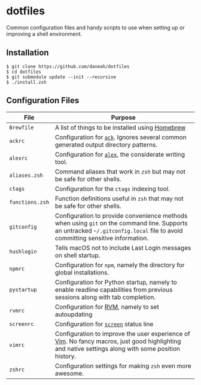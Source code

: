 # dotfiles

Common configuration files and handy scripts to use when setting up or improving a shell environment.

## Installation
```shell
$ git clone https://github.com/daneah/dotfiles
$ cd dotfiles
$ git submodule update --init --recursive
$ ./install.zsh
```

## Configuration Files

| File            | Purpose                                                                                                                                                                       |
| --------------- | ----------------------------------------------------------------------------------------------------------------------------------------------------------------------------- |
| `Brewfile`      | A list of things to be installed using [Homebrew](https://brew.sh/)                                                                                                           |
| `ackrc`         | Configuration for [`ack`](https://linux.die.net/man/1/ack). Ignores several common generated output directory patterns.                                                       |
| `alexrc`        | Configuration for [`alex`](https://github.com/get-alex/alex), the considerate writing tool.                                                                                   |
| `aliases.zsh`   | Command aliases that work in `zsh` but may not be safe for other shells.                                                                                                      |
| `ctags`         | Configuration for the `ctags` indexing tool.                                                                                                                                  |
| `functions.zsh` | Function definitions useful in `zsh` that may not be safe for other shells.                                                                                                   |
| `gitconfig`     | Configuration to provide convenience methods when using `git` on the command line. Supports an untracked `~/.gitconfig.local` file to avoid committing sensitive information. |
| `hushlogin`     | Tells macOS not to include Last Login messages on shell startup.                                                                                                              |
| `npmrc`         | Configuration for `npm`, namely the directory for global installations.                                                                                                       |
| `pystartup`     | Configuration for Python startup, namely to enable readline capabilities from previous sessions along with tab completion.                                                    |
| `rvmrc`         | Configuration for [RVM](https://rvm.io/), namely to set autoupdating                                                                                                          |
| `screenrc`      | Configuration for [`screen`](https://www.gnu.org/software/screen/) status line                                                                                                |
| `vimrc`         | Configuration to improve the user experience of [Vim](https://www.vim.org/). No fancy macros, just good highlighting and native settings along with some position history.    |
| `zshrc`         | Configuration settings for making `zsh` even more awesome.                                                                                                                    |
